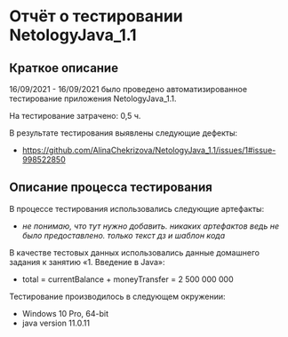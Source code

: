 # Отчёт о тестировании NetologyJava_1.1

## Краткое описание

16/09/2021 - 16/09/2021 было проведено автоматизированное тестирование приложения NetologyJava_1.1.

На тестирование затрачено: 0,5 ч.

В результате тестирования выявлены следующие дефекты:
* https://github.com/AlinaChekrizova/NetologyJava_1.1/issues/1#issue-998522850


## Описание процесса тестирования

В процессе тестирования использовались следующие артефакты:
* _не понимаю, что тут нужно добавить. никаких артефактов ведь не было предоставлено. только текст дз и шаблон кода_

В качестве тестовых данных использовались данные домашнего задания к занятию «1. Введение в Java»:
* total = currentBalance + moneyTransfer = 2 500 000 000

Тестирование производилось в следующем окружении:
*  Windows 10 Pro, 64-bit
*  java version 11.0.11
